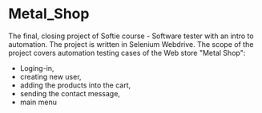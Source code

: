 # Metal_Shop
The final, closing project of Softie course - Software tester with an intro to automation.
The project is written in Selenium Webdrive.
The scope of the project covers automation testing cases of the Web store "Metal Shop": 
- Loging-in, 
- creating new user, 
- adding the products into the cart, 
- sending the contact message, 
- main menu
